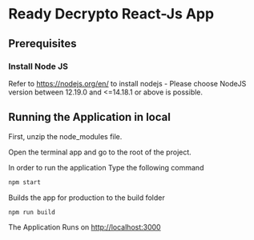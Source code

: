 # Ready Decrypto React-Js App

## Prerequisites

### Install Node JS

Refer to https://nodejs.org/en/ to install nodejs - Please choose NodeJS version between 12.19.0 and <=14.18.1 or above is possible.

## Running the Application in local

First, unzip the node_modules file. 

Open the terminal app and go to the root of the project.


In order to run the application Type the following command

```bash
npm start
```

Builds the app for production to the build folder

```bash
npm run build
```

The Application Runs on [http://localhost:3000](http://localhost:3000)
